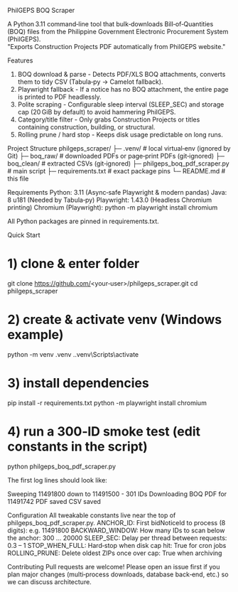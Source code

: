 PhilGEPS BOQ Scraper

A Python 3.11 command‑line tool that bulk‑downloads Bill‑of‑Quantities (BOQ) files from the Philippine Government Electronic Procurement System (PhilGEPS). <br>
"Exports Construction Projects PDF automatically from PhilGEPS website."

Features
1. BOQ download & parse - Detects PDF/XLS BOQ attachments, converts them to tidy CSV (Tabula‑py → Camelot fallback). <br>
2. Playwright fallback - If a notice has no BOQ attachment, the entire page is printed to PDF headlessly. <br>
3. Polite scraping - Configurable sleep interval (SLEEP_SEC) and storage cap (20 GiB by default) to avoid hammering PhilGEPS. <br>
4. Category/title filter - Only grabs Construction Projects or titles containing construction, building, or structural. <br>
5. Rolling prune / hard stop - Keeps disk usage predictable on long runs.

Project Structure
philgeps_scraper/
├─ .venv/               # local virtual‑env (ignored by Git)
├─ boq_raw/             # downloaded PDFs or page‑print PDFs (git‑ignored)
├─ boq_clean/           # extracted CSVs (git‑ignored)
├─ philgeps_boq_pdf_scraper.py  # main script
├─ requirements.txt     # exact package pins
└─ README.md            # this file

Requirements
Python: 3.11 (Async‑safe Playwright & modern pandas)
Java: 8 u181 (Needed by Tabula‑py)
Playwright: 1.43.0 (Headless Chromium printing)
Chromium (Playwright): python -m playwright install chromium

All Python packages are pinned in requirements.txt.

Quick Start
# 1) clone & enter folder
git clone https://github.com/<your‑user>/philgeps_scraper.git
cd philgeps_scraper

# 2) create & activate venv (Windows example)
python -m venv .venv
.\.venv\Scripts\activate

# 3) install dependencies
pip install -r requirements.txt
python -m playwright install chromium

# 4) run a 300‑ID smoke test (edit constants in the script)
python philgeps_boq_pdf_scraper.py

The first log lines should look like:

Sweeping 11491800 down to 11491500 - 301 IDs
Downloading BOQ PDF for 11491742
PDF saved
CSV saved

Configuration
All tweakable constants live near the top of philgeps_boq_pdf_scraper.py.
ANCHOR_ID: First bidNoticeId to process (8 digits): e.g. 11491800
BACKWARD_WINDOW: How many IDs to scan below the anchor: 300 … 20000
SLEEP_SEC: Delay per thread between requests: 0.3 – 1
STOP_WHEN_FULL: Hard‑stop when disk cap hit: True for cron jobs
ROLLING_PRUNE: Delete oldest ZIPs once over cap: True when archiving

Contributing
Pull requests are welcome!  Please open an issue first if you plan major changes (multi‑process downloads, database back‑end, etc.) so we can discuss architecture.
